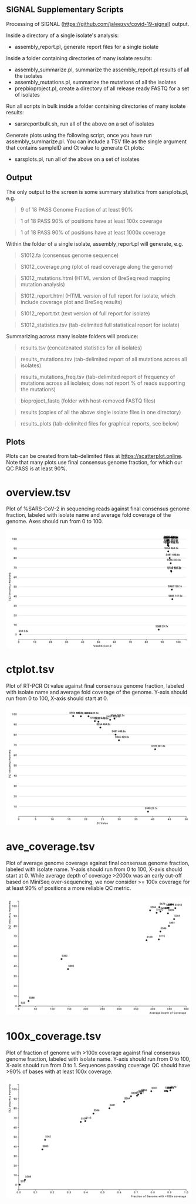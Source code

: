 ## SIGNAL Supplementary Scripts

Processing of SIGNAL (https://github.com/jaleezyy/covid-19-signal) output.

Inside a directory of a single isolate's analysis:

* assembly_report.pl, generate report files for a single isolate

Inside a folder containing directories of many isolate results:

* assembly_summarize.pl, summarize the assembly_report.pl results of all the isolates
* assembly_mutations.pl, summarize the mutations of all the isolates
* prepbioproject.pl, create a directory of all release ready FASTQ for a set of isolates

Run all scripts in bulk inside a folder containing directories of many isolate results:

* sarsreportbulk.sh, run all of the above on a set of isolates

Generate plots using the following script, once you have run assembly_summarize.pl. You can include a TSV file as the single argument that contains sampleID and Ct value to generate Ct plots:

* sarsplots.pl, run all of the above on a set of isolates

## Output

The only output to the screen is some summary statistics from sarsplots.pl, e.g.

> 9 of 18 PASS Genome Fraction of at least 90%

> 1 of 18 PASS 90% of positions have at least 100x coverage

> 1 of 18 PASS 90% of positions have at least 1000x coverage

Within the folder of a single isolate, assembly_report.pl will generate, e.g.

> S1012.fa (consensus genome sequence)

> S1012_coverage.png (plot of read coverage along the genome)

> S1012_mutations.html (HTML version of BreSeq read mapping mutation analysis)

> S1012_report.html (HTML version of full report for isolate, which include coverage plot and BreSeq results)

> S1012_report.txt (text version of full report for isolate)

> S1012_statistics.tsv (tab-delimited full statistical report for isolate)

Summarizing across many isolate folders will produce:

> results.tsv (concatenated statistics for all isolates)

> results_mutations.tsv (tab-delimited report of all mutations across all isolates)

> results_mutations_freq.tsv (tab-delimited report of frequency of mutations across all isolates; does not report % of reads supporting the mutations)

> bioproject_fastq (folder with host-removed FASTQ files)

> results (copies of all the above single isolate files in one directory)

> results_plots (tab-delimited files for graphical reports, see below)

## Plots

Plots can be created from tab-delimited files at https://scatterplot.online. Note that many plots use final consensus genome fraction, for which our QC PASS is at least 90%.

# overview.tsv

Plot of %SARS-CoV-2 in sequencing reads against final consensus genome fraction, labeled with isolate name and average fold coverage of the genome. Axes should run from 0 to 100.

![overview.tsv](/images/overview.jpg)

# ctplot.tsv

Plot of RT-PCR Ct value against final consensus genome fraction, labeled with isolate name and average fold coverage of the genome. Y-axis should run from 0 to 100, X-axis should start at 0.

![overview.tsv](/images/ctplot.jpg)

# ave_coverage.tsv

Plot of average genome coverage against final consensus genome fraction, labeled with isolate name. Y-axis should run from 0 to 100, X-axis should start at 0. While average depth of coverage >2000x was an early cut-off based on MiniSeq over-sequencing, we now consider >= 100x coverage for at least 90% of positions a more reliable QC metric.

![overview.tsv](/images/ave_coverage.jpg)

# 100x_coverage.tsv

Plot of fraction of genome with >100x coverage against final consensus genome fraction, labeled with isolate name. Y-axis should run from 0 to 100, X-axis should run from 0 to 1. Sequences passing coverage QC should have >90% of bases with at least 100x coverage.

![overview.tsv](/images/100x_coverage.jpg)






